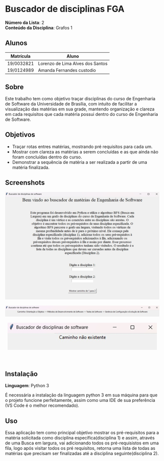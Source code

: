 
# Buscador de disciplinas FGA

**Número da Lista**: 2<br>
**Conteúdo da Disciplina**: Grafos 1<br>

## Alunos
|Matrícula | Aluno |
| -- | -- |
| 19/0032821  |  Lorenzo de Lima Alves dos Santos |
| 19/0124989  |  Amanda Fernandes custodio |

## Sobre 
Este trabalho tem como objetivo traçar disciplinas do curso de Engenharia de Software da Universidade de Brasília, com intuito de facilitar a visualização das matérias em sua grade, mantendo organização e clareza em cada requisitos que cada matéria possui dentro do curso de Engenharia de Software.

## Objetivos 

-  Traçar rotas entres matérias, mostrando pré requisitos para cada um.<br>
-  Mostrar com clareza as matérias a serem concluídas e as que ainda não foram concluídas dentro do curso. <br>
-  Demonstrar a sequência de matéria a ser realizada a partir de uma matéria finalizada.<br>

## Screenshots
<p align="center">
 <img src= assets/BuscadorMaterias.jpg alt="Buscador de disciplinas FGA"/>  <br> <br>
 <img src= assets/ListaMaterias.jpg alt="Buscador de disciplinas FGA"/>  <br> <br>
 <img src= assets/CaminhoNaoExiste.jpeg alt="Buscador de disciplinas FGA"/>  <br> <br> <br>
</p>

## Instalação 
**Linguagem**: Python 3<br>

É necessária a instalação da linguagem python 3 em sua máquina para que o projeto funcione perfeitamente, assim como uma IDE de sua preferência (VS Code é o melhor recomendado).

## Uso 
Essa aplicação tem como principal objetivo mostrar os pré-requisitos para a matéria solicitada como disciplina específica(disciplina 1) e assim, através de uma Busca em largura, vai adicionando todos os pré-requisistos em uma fila, logo após visitar todos os pré requisitos, retorna uma lista de todas as matérias que precisam ser finalizadas até a disciplina seguinte(disciplina 2).
